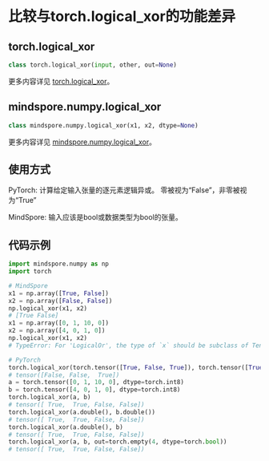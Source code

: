 # 比较与torch.logical_xor的功能差异

## torch.logical_xor

```python
class torch.logical_xor(input, other, out=None)
```

更多内容详见 [torch.logical_xor](https://pytorch.org/docs/1.5.0/torch.html#torch.logical_xor)。

## mindspore.numpy.logical_xor

```python
class mindspore.numpy.logical_xor(x1, x2, dtype=None)
```

更多内容详见 [mindspore.numpy.logical_xor](https://mindspore.cn/docs/api/zh-CN/r1.3/api_python/numpy/mindspore.numpy.logical_xor.html#mindspore.numpy.logical_xor)。

## 使用方式

PyTorch: 计算给定输入张量的逐元素逻辑异或。 零被视为“False”，非零被视为“True”

MindSpore: 输入应该是bool或数据类型为bool的张量。

## 代码示例

```python
import mindspore.numpy as np
import torch

# MindSpore
x1 = np.array([True, False])
x2 = np.array([False, False])
np.logical_xor(x1, x2)
# [True False]
x1 = np.array([0, 1, 10, 0])
x2 = np.array([4, 0, 1, 0])
np.logical_xor(x1, x2)
# TypeError: For 'LogicalOr', the type of `x` should be subclass of Tensor[Bool], but got Tensor[Int32].

# PyTorch
torch.logical_xor(torch.tensor([True, False, True]), torch.tensor([True, False, False]))
# tensor([False, False,  True])
a = torch.tensor([0, 1, 10, 0], dtype=torch.int8)
b = torch.tensor([4, 0, 1, 0], dtype=torch.int8)
torch.logical_xor(a, b)
# tensor([ True,  True, False, False])
torch.logical_xor(a.double(), b.double())
# tensor([ True,  True, False, False])
torch.logical_xor(a.double(), b)
# tensor([ True,  True, False, False])
torch.logical_xor(a, b, out=torch.empty(4, dtype=torch.bool))
# tensor([ True,  True, False, False])
```
